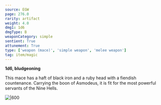 ```yaml
---
source: EGW
page: 276.0
rarity: artifact
weight: 4.0
dmg1: 1d6
dmgType: B
weaponCategory: simple
sentient: True
attunement: True
type: ['weapon (mace)', 'simple weapon', 'melee weapon']
tag: item/magic
---
```


**1d6, bludgeoning**

This mace has a haft of black iron and a ruby head with a fiendish countenance. Carrying the boon of Asmodeus, it is fit for the most powerful servants of the Nine Hells.


![|600](https://5e.tools/img/items/EGW/Mace%20of%20the%20Black%20Crown.png)